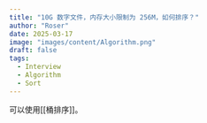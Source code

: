 ```yaml
---
title: "10G 数字文件，内存大小限制为 256M，如何排序？"
author: "Roser"
date: 2025-03-17
image: "images/content/Algorithm.png"
draft: false
tags:
  - Interview
  - Algorithm
  - Sort
---
```

可以使用[[桶排序]]。